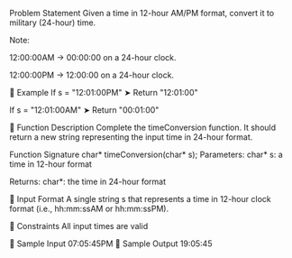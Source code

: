 Problem Statement
Given a time in 12-hour AM/PM format, convert it to military (24-hour) time.

Note:

12:00:00AM → 00:00:00 on a 24-hour clock.

12:00:00PM → 12:00:00 on a 24-hour clock.

🔹 Example
If s = "12:01:00PM"
➤ Return "12:01:00"

If s = "12:01:00AM"
➤ Return "00:01:00"

🔹 Function Description
Complete the timeConversion function. It should return a new string representing the input time in 24-hour format.

Function Signature
char* timeConversion(char* s);
Parameters:
char* s: a time in 12-hour format

Returns:
char*: the time in 24-hour format

🔹 Input Format
A single string s that represents a time in 12-hour clock format (i.e., hh:mm:ssAM or hh:mm:ssPM).

🔹 Constraints
All input times are valid

🔹 Sample Input
     07:05:45PM
🔹 Sample Output
    19:05:45